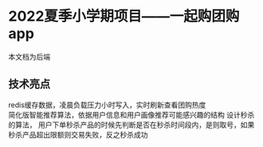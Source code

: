 # 2022夏季小学期项目——一起购团购app
本文档为后端

## 技术亮点
redis缓存数据，凌晨负载压力小时写入，实时刷新查看团购热度  
简化版智能推荐算法，依据用户信息和用户画像推荐可能感兴趣的结构
设计秒杀的算法， 用户下单秒杀产品的时候先判断是否在秒杀时间段内，是则取号，如果秒杀产品超出限额则交易失败，反之秒杀成功
